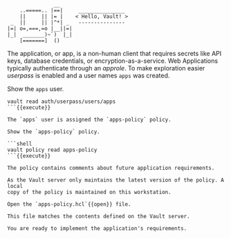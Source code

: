 ```
               __
    ..=====.. |==|     _______________
    ||     || |= |    < Hello, Vault! >
 _  ||     || |^*| _   ---------------
|=| o=,===,=o |__||=|
|_|  _______)~`)  |_|
    [=======]  ()
```

The application, or app, is a non-human client that requires secrets like API
keys, database credentials, or encryption-as-a-service. Web Applications
typically authenticate through an *approle*. To make exploration easier
*userpass* is enabled and a user names `apps` was created.

Show the `apps` user.

```shell
vault read auth/userpass/users/apps
```{{execute}}

The `apps` user is assigned the `apps-policy` policy.

Show the `apps-policy` policy.

```shell
vault policy read apps-policy
```{{execute}}

The policy contains comments about future application requirements.

As the Vault server only maintains the latest version of the policy. A local
copy of the policy is maintained on this workstation.

Open the `apps-policy.hcl`{{open}} file.

This file matches the contents defined on the Vault server.

You are ready to implement the application's requirements.
